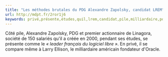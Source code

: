 ```yaml
---
title: "Les méthodes brutales du PDG Alexandre Zapolsky, candidat LREM"
url: http://mdpt.fr/2ror1j6
keywords: privé,présente,études,quil,lrem,candidat,pile,milliardaire,pdg,société,brutales,alexandre,salariés,méthodes,zapolsky
---
```

Côté pile, Alexandre Zapolsky, PDG et premier actionnaire de Linagora, société de 150 salariés qu'il a créée en 2000, pendant ses études, se présente comme le *« leader français du logiciel libre »*. En privé, il se compare même à Larry Ellison, le milliardaire américain fondateur d'Oracle.
